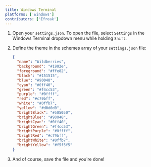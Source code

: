 ```yaml
---
title: Windows Terminal
platforms: ['windows']
contributors: ['Efreak']
---
```


1. Open your `settings.json`. To open the file, select `Settings` in the Windows Terminal dropdown menu while holding `Shift`.

2. Define the theme in the schemes array of your `settings.json` file:

   ```json
   {
     "name": "Wildberries",
     "background": "#1902e",
     "foreground": "#ffe82",
     "black": "#151515",
     "blue": "#90048",
     "cyan": "#0ff40",
     "green": "#f4cc53",
     "purple": "#0ffff",
     "red": "#c79bff",
     "white": "#0ffb7",
     "yellow": "#d0d0d0",
     "brightBlack": "#505050",
     "brightBlue": "#90048",
     "brightCyan": "#0ff40",
     "brightGreen": "#f4cc53",
     "brightPurple": "#0ffff",
     "brightRed": "#c79bff",
     "brightWhite": "#0ffb7",
     "brightYellow": "#f5f5f5"
   }
   ```

3. And of course, save the file and you're done!
